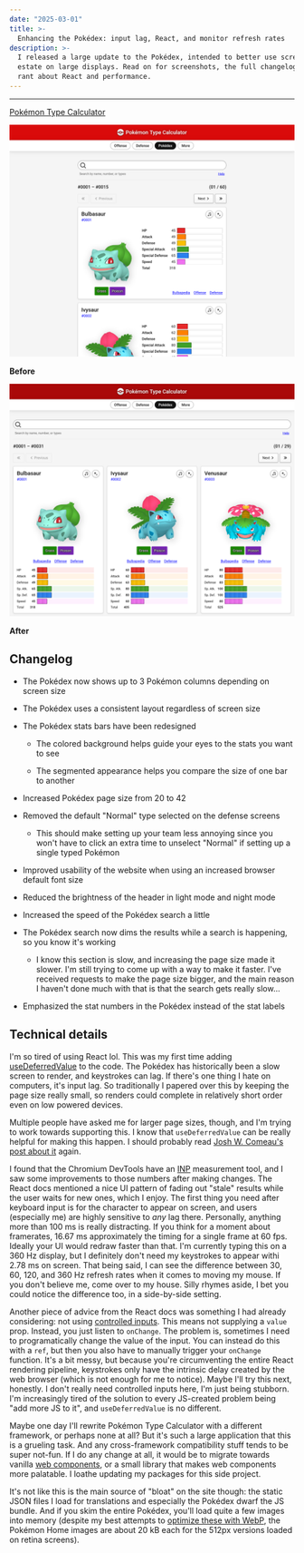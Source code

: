 ```yaml
---
date: "2025-03-01"
title: >-
  Enhancing the Pokédex: input lag, React, and monitor refresh rates
description: >-
  I released a large update to the Pokédex, intended to better use screen real
  estate on large displays. Read on for screenshots, the full changelog, and a
  rant about React and performance.
---
```


---

[Pokémon Type Calculator](https://www.pkmn.help/)

![](./assets/dex-old.webp)

**Before**

![](./assets/dex-new.webp)

**After**

## Changelog

- The Pokédex now shows up to 3 Pokémon columns depending on screen size

- The Pokédex uses a consistent layout regardless of screen size

- The Pokédex stats bars have been redesigned

  - The colored background helps guide your eyes to the stats you want to see

  - The segmented appearance helps you compare the size of one bar to another

- Increased Pokédex page size from 20 to 42

- Removed the default "Normal" type selected on the defense screens

  - This should make setting up your team less annoying since you won't have to
    click an extra time to unselect "Normal" if setting up a single typed
    Pokémon

- Improved usability of the website when using an increased browser default font
  size

- Reduced the brightness of the header in light mode and night mode

- Increased the speed of the Pokédex search a little

- The Pokédex search now dims the results while a search is happening, so you
  know it's working

  - I know this section is slow, and increasing the page size made it slower.
    I'm still trying to come up with a way to make it faster. I've received
    requests to make the page size bigger, and the main reason I haven't done
    much with that is that the search gets really slow...

- Emphasized the stat numbers in the Pokédex instead of the stat labels

## Technical details

I'm so tired of using React lol. This was my first time adding
[useDeferredValue](https://react.dev/reference/react/useDeferredValue) to the
code. The Pokédex has historically been a slow screen to render, and keystrokes
can lag. If there's one thing I hate on computers, it's input lag. So
traditionally I papered over this by keeping the page size really small, so
renders could complete in relatively short order even on low powered devices.

Multiple people have asked me for larger page sizes, though, and I'm trying to
work towards supporting this. I know that `useDeferredValue` can be really
helpful for making this happen. I should probably read
[Josh W. Comeau's post about it](https://www.joshwcomeau.com/react/use-deferred-value/)
again.

I found that the Chromium DevTools have an [INP](https://web.dev/articles/inp)
measurement tool, and I saw some improvements to those numbers after making
changes. The React docs mentioned a nice UI pattern of fading out "stale"
results while the user waits for new ones, which I enjoy. The first thing you
need after keyboard input is for the character to appear on screen, and users
(especially me) are highly sensitive to _any_ lag there. Personally, anything
more than 100 ms is really distracting. If you think for a moment about
framerates, 16.67 ms approximately the timing for a single frame at 60 fps.
Ideally your UI would redraw faster than that. I'm currently typing this on a
360 Hz display, but I definitely don't need my keystrokes to appear withi 2.78
ms on screen. That being said, I can see the difference between 30, 60, 120, and
360 Hz refresh rates when it comes to moving my mouse. If you don't believe me,
come over to my house. Silly rhymes aside, I bet you could notice the difference
too, in a side-by-side setting.

Another piece of advice from the React docs was something I had already
considering: not using
[controlled inputs](https://react.dev/reference/react-dom/components/input#controlling-an-input-with-a-state-variable).
This means not supplying a `value` prop. Instead, you just listen to `onChange`.
The problem is, sometimes I need to programatically change the value of the
input. You can instead do this with a `ref`, but then you also have to manually
trigger your `onChange` function. It's a bit messy, but because you're
circumventing the entire React rendering pipeline, keystrokes only have the
intrinsic delay created by the web browser (which is not enough for me to
notice). Maybe I'll try this next, honestly. I don't really need controlled
inputs here, I'm just being stubborn. I'm increasingly tired of the solution to
every JS-created problem being "add more JS to it", and `useDeferredValue` is no
different.

Maybe one day I'll rewrite Pokémon Type Calculator with a different framework,
or perhaps none at all? But it's such a large application that this is a
grueling task. And any cross-framework compatibility stuff tends to be super
not-fun. If I do any change at all, it would be to migrate towards vanilla
[web components](https://developer.mozilla.org/en-US/docs/Web/API/Web_components),
or a small library that makes web components more palatable. I loathe updating
my packages for this side project.

It's not like this is the main source of "bloat" on the site though: the static
JSON files I load for translations and especially the Pokédex dwarf the JS
bundle. And if you skim the entire Pokédex, you'll load quite a few images into
memory (despite my best attempts to
[optimize these with WebP](/blog/2025/imagemagick), the Pokémon Home images are
about 20 kB each for the 512px versions loaded on retina screens).
